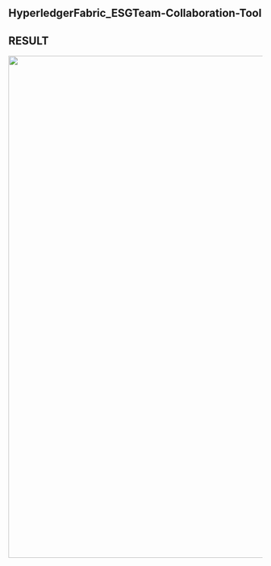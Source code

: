 ## HyperledgerFabric_ESGTeam-Collaboration-Tool

## RESULT
<img width="995" src="https://user-images.githubusercontent.com/84435159/227118105-61e912a7-3fc0-41e7-ab5c-d1d983bcb532.png">

